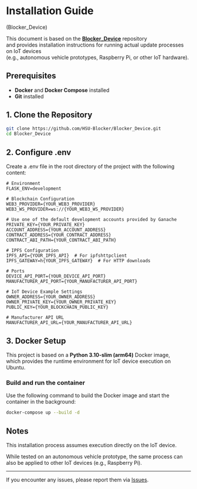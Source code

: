 # Installation Guide
 (Blocker_Device)

This document is based on the **[Blocker_Device](https://github.com/HSU-Blocker/Blocker_Device)** repository  
and provides installation instructions for running actual update processes on IoT devices  
(e.g., autonomous vehicle prototypes, Raspberry Pi, or other IoT hardware).  

## Prerequisites
- **Docker** and **Docker Compose** installed  
- **Git** installed  

## 1. Clone the Repository

```sh
git clone https://github.com/HSU-Blocker/Blocker_Device.git
cd Blocker_Device
```

## 2. Configure .env

Create a .env file in the root directory of the project with the following content:

```
# Environment
FLASK_ENV=development

# Blockchain Configuration
WEB3_PROVIDER={YOUR_WEB3_PROVIDER}
WEB3_WS_PROVIDER=ws://{YOUR_WEB3_WS_PROVIDER}

# Use one of the default development accounts provided by Ganache
PRIVATE_KEY={YOUR_PRIVATE_KEY}
ACCOUNT_ADDRESS={YOUR_ACCOUNT_ADDRESS}
CONTRACT_ADDRESS={YOUR_CONTRACT_ADDRESS}
CONTRACT_ABI_PATH={YOUR_CONTRACT_ABI_PATH}

# IPFS Configuration
IPFS_API={YOUR_IPFS_API}  # For ipfshttpclient
IPFS_GATEWAY=h{YOUR_IPFS_GATEWAY}  # For HTTP downloads

# Ports
DEVICE_API_PORT={YOUR_DEVICE_API_PORT}
MANUFACTURER_API_PORT={YOUR_MANUFACTURER_API_PORT}

# IoT Device Example Settings
OWNER_ADDRESS={YOUR_OWNER_ADDRESS}
OWNER_PRIVATE_KEY={YOUR_OWNER_PRIVATE_KEY}
PUBLIC_KEY={YOUR_BLOCKCHAIN_PUBLIC_KEY}

# Manufacturer API URL
MANUFACTURER_API_URL={YOUR_MANUFACTURER_API_URL}
```

## 3. Docker Setup

This project is based on a **Python 3.10-slim (arm64)** Docker image,  
which provides the runtime environment for IoT device execution on Ubuntu.

### Build and run the container
Use the following command to build the Docker image and start the container in the background:

```bash
docker-compose up --build -d
```

## Notes

This installation process assumes execution directly on the IoT device.

While tested on an autonomous vehicle prototype, the same process can also be applied
to other IoT devices (e.g., Raspberry Pi).

---

If you encounter any issues, please report them via [Issues](https://github.com/HSU-Blocker/Blocker_Device/issues).
